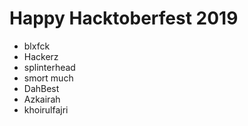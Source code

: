 # Happy Hacktoberfest 2019

- blxfck
- Hackerz
- splinterhead
- smort much
- DahBest
- Azkairah
- khoirulfajri
